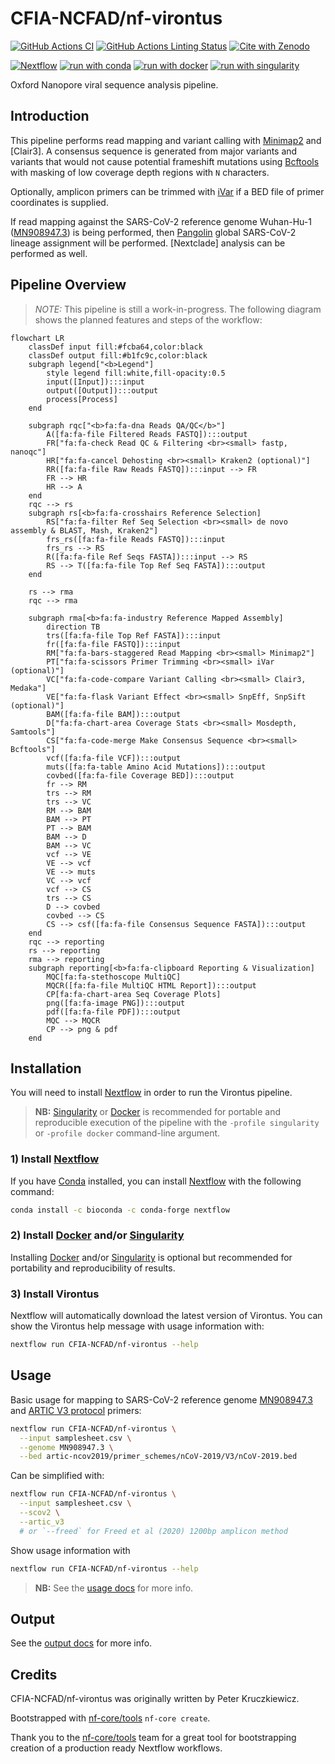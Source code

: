 # CFIA-NCFAD/nf-virontus

[![GitHub Actions CI](https://github.com/CFIA-NCFAD/nf-virontus/actions/workflows/ci.yml/badge.svg)](https://github.com/CFIA-NCFAD/nf-virontus/actions/workflows/ci.yml)
[![GitHub Actions Linting Status](https://github.com/CFIA-NCFAD/nf-virontus/actions/workflows/linting.yml/badge.svg)](https://github.com/CFIA-NCFAD/nf-virontus/actions/workflows/linting.yml)
[![Cite with Zenodo](http://img.shields.io/badge/DOI-10.XXXX/zenodo.XXXX)](https://doi.org/)

[![Nextflow](https://img.shields.io/badge/nextflow-%E2%89%A522.10.1-23aa62.svg)](https://www.nextflow.io/)
[![run with conda](http://img.shields.io/badge/run%20with-conda-3EB049?labelColor=000000&logo=anaconda)](https://docs.conda.io/en/latest/)
[![run with docker](https://img.shields.io/badge/run%20with-docker-0db7ed?labelColor=000000&logo=docker)](https://www.docker.com/)
[![run with singularity](https://img.shields.io/badge/run%20with-singularity-1d355c.svg?labelColor=000000)](https://sylabs.io/docs/)

Oxford Nanopore viral sequence analysis pipeline.

## Introduction

This pipeline performs read mapping and variant calling with [Minimap2] and [Clair3]. A consensus sequence is generated from major variants and variants that would not cause potential frameshift mutations using [Bcftools] with masking of low coverage depth regions with `N` characters.

Optionally, amplicon primers can be trimmed with [iVar] if a BED file of primer coordinates is supplied.

If read mapping against the SARS-CoV-2 reference genome Wuhan-Hu-1 ([MN908947.3](https://www.ncbi.nlm.nih.gov/nuccore/MN908947.3/)) is being performed, then [Pangolin] global SARS-CoV-2 lineage assignment will be performed. [Nextclade] analysis can be performed as well.

## Pipeline Overview

>*NOTE:* This pipeline is still a work-in-progress. The following diagram shows the planned features and steps of the workflow:

```mermaid
flowchart LR
    classDef input fill:#fcba64,color:black
    classDef output fill:#b1fc9c,color:black
    subgraph legend["<b>Legend"]
        style legend fill:white,fill-opacity:0.5
        input([Input]):::input
        output([Output]):::output
        process[Process]
    end
    
    subgraph rqc["<b>fa:fa-dna Reads QA/QC</b>"]
        A([fa:fa-file Filtered Reads FASTQ]):::output
        FR["fa:fa-check Read QC & Filtering <br><small> fastp, nanoqc"]
        HR["fa:fa-cancel Dehosting <br><small> Kraken2 (optional)"]
        RR([fa:fa-file Raw Reads FASTQ]):::input --> FR 
        FR --> HR
        HR --> A
    end
    rqc --> rs
    subgraph rs[<b>fa:fa-crosshairs Reference Selection]
        RS["fa:fa-filter Ref Seq Selection <br><small> de novo assembly & BLAST, Mash, Kraken2"]
        frs_rs([fa:fa-file Reads FASTQ]):::input
        frs_rs --> RS
        R([fa:fa-file Ref Seqs FASTA]):::input --> RS
        RS --> T([fa:fa-file Top Ref Seq FASTA]):::output
    end

    rs --> rma
    rqc --> rma

    subgraph rma[<b>fa:fa-industry Reference Mapped Assembly]
        direction TB
        trs([fa:fa-file Top Ref FASTA]):::input
        fr([fa:fa-file FASTQ]):::input
        RM["fa:fa-bars-staggered Read Mapping <br><small> Minimap2"]
        PT["fa:fa-scissors Primer Trimming <br><small> iVar (optional)"]
        VC["fa:fa-code-compare Variant Calling <br><small> Clair3, Medaka"]
        VE["fa:fa-flask Variant Effect <br><small> SnpEff, SnpSift (optional)"]
        BAM([fa:fa-file BAM]):::output
        D["fa:fa-chart-area Coverage Stats <br><small> Mosdepth, Samtools"]
        CS["fa:fa-code-merge Make Consensus Sequence <br><small> Bcftools"]
        vcf([fa:fa-file VCF]):::output
        muts([fa:fa-table Amino Acid Mutations]):::output
        covbed([fa:fa-file Coverage BED]):::output
        fr --> RM
        trs --> RM
        trs --> VC
        RM --> BAM
        BAM --> PT
        PT --> BAM
        BAM --> D
        BAM --> VC
        vcf --> VE
        VE --> vcf
        VE --> muts
        VC --> vcf
        vcf --> CS
        trs --> CS
        D --> covbed
        covbed --> CS
        CS --> csf([fa:fa-file Consensus Sequence FASTA]):::output
    end
    rqc --> reporting
    rs --> reporting
    rma --> reporting
    subgraph reporting[<b>fa:fa-clipboard Reporting & Visualization]
        MQC[fa:fa-stethoscope MultiQC]
        MQCR([fa:fa-file MultiQC HTML Report]):::output
        CP[fa:fa-chart-area Seq Coverage Plots]
        png([fa:fa-image PNG]):::output
        pdf([fa:fa-file PDF]):::output
        MQC --> MQCR
        CP --> png & pdf
    end
```

## Installation

You will need to install [Nextflow] in order to run the Virontus pipeline.

> **NB:** [Singularity] or [Docker] is recommended for portable and reproducible execution of the pipeline with the `-profile singularity` or `-profile docker` command-line argument.

### 1) Install [Nextflow]

If you have [Conda] installed, you can install [Nextflow] with the following command:

```bash
conda install -c bioconda -c conda-forge nextflow
```

### 2) Install [Docker][] and/or [Singularity][]

Installing [Docker][] and/or [Singularity] is optional but recommended for portability and reproducibility of results.

### 3) Install Virontus

Nextflow will automatically download the latest version of Virontus. You can show the Virontus help message with usage information with:

```bash
nextflow run CFIA-NCFAD/nf-virontus --help
```

## Usage

Basic usage for mapping to SARS-CoV-2 reference genome [MN908947.3](https://www.ncbi.nlm.nih.gov/nuccore/MN908947.3/) and [ARTIC V3 protocol](https://github.com/artic-network/artic-ncov2019/tree/master/primer_schemes/nCoV-2019/V3) primers:

```bash
nextflow run CFIA-NCFAD/nf-virontus \
  --input samplesheet.csv \
  --genome MN908947.3 \
  --bed artic-ncov2019/primer_schemes/nCoV-2019/V3/nCoV-2019.bed
```

Can be simplified with:

```bash
nextflow run CFIA-NCFAD/nf-virontus \
  --input samplesheet.csv \
  --scov2 \
  --artic_v3
  # or `--freed` for Freed et al (2020) 1200bp amplicon method
```

Show usage information with

```bash
nextflow run CFIA-NCFAD/nf-virontus --help
```

> **NB:** See the [usage docs](docs/usage.md) for more info.

## Output

See the [output docs](docs/output.md) for more info.

## Credits

CFIA-NCFAD/nf-virontus was originally written by Peter Kruczkiewicz.

Bootstrapped with [nf-core/tools](https://github.com/nf-core/tools) `nf-core create`.

Thank you to the [nf-core/tools](https://github.com/nf-core/tools) team for a great tool for bootstrapping creation of a production ready Nextflow workflows.

[Bcftools]: https://samtools.github.io/bcftools/bcftools.html
[Conda]: https://conda.io/
[Docker]: https://www.docker.com/
[iVar]: https://github.com/andersen-lab/ivar
[Minimap2]: https://github.com/lh3/minimap2
[Nextflow]: https://www.nextflow.io
[Pangolin]: https://github.com/cov-lineages/pangolin/
[Singularity]: https://github.com/apptainer/apptainer
